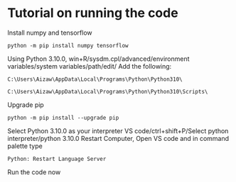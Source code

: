 # Tutorial on running the code
Install numpy and tensorflow
```
python -m pip install numpy tensorflow
```
Using Python 3.10.0, win+R/sysdm.cpl/advanced/environment variables/system variables/path/edit/
Add the following:
```
C:\Users\Aizaw\AppData\Local\Programs\Python\Python310\
```
```
C:\Users\Aizaw\AppData\Local\Programs\Python\Python310\Scripts\
```
Upgrade pip
```
python -m pip install --upgrade pip
```
Select Python 3.10.0 as your interpreter
VS code/ctrl+shift+P/Select python interpreter/python 3.10.0
Restart Computer, Open VS code and in command palette type
```
Python: Restart Language Server
```
Run the code now